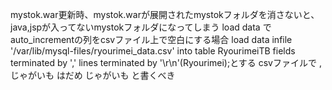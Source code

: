 mystok.war更新時、mystok.warが展開されたmystokフォルダを消さないと、java,jspが入ってないmystokフォルダになってしまう
load data でauto_incrementの列をcsvファイル上で空白にする場合
load data infile '/var/lib/mysql-files/ryourimei_data.csv' into table RyourimeiTB fields terminated by ',' lines terminated by '\r\n'(Ryourimei);とする
csvファイルで
,じゃがいも
はだめ
じゃがいも
と書くべき
